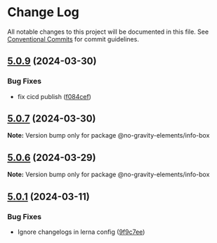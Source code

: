 # Change Log

All notable changes to this project will be documented in this file.
See [Conventional Commits](https://conventionalcommits.org) for commit guidelines.

## [5.0.9](https://github.com/no-gravity-company/no-gravity-elements/compare/@no-gravity-elements/info-box@5.0.7...@no-gravity-elements/info-box@5.0.9) (2024-03-30)

### Bug Fixes

- fix cicd publish ([f084cef](https://github.com/no-gravity-company/no-gravity-elements/commit/f084cefcecb4f411e11da6413aa4fa9f6fbdda72))

## [5.0.7](https://github.com/no-gravity-company/no-gravity-elements/compare/@no-gravity-elements/info-box@5.0.6...@no-gravity-elements/info-box@5.0.7) (2024-03-30)

**Note:** Version bump only for package @no-gravity-elements/info-box

## [5.0.6](https://github.com/no-gravity-company/no-gravity-elements/compare/@no-gravity-elements/info-box@5.0.1...@no-gravity-elements/info-box@5.0.6) (2024-03-29)

**Note:** Version bump only for package @no-gravity-elements/info-box

## [5.0.1](https://github.com/no-gravity-company/no-gravity-elements/compare/@no-gravity-elements/info-box@5.0.0...@no-gravity-elements/info-box@5.0.1) (2024-03-11)

### Bug Fixes

- Ignore changelogs in lerna config ([9f9c7ee](https://github.com/no-gravity-company/no-gravity-elements/commit/9f9c7ee07e4e05f8dfe9c934bf884515ee8d0732))
